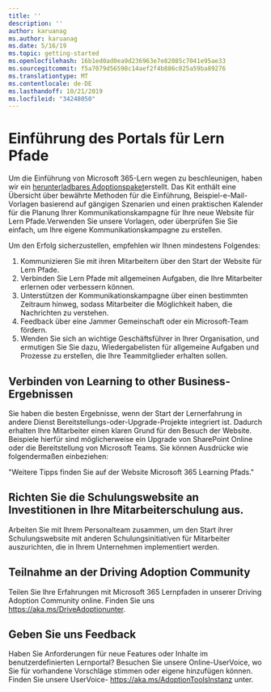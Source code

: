 ```yaml
---
title: ''
description: ''
author: karuanag
ms.author: karuanag
ms.date: 5/16/19
ms.topic: getting-started
ms.openlocfilehash: 16b1ed0ad0ea9d236963e7e82085c7041e95ae33
ms.sourcegitcommit: f5a7079d56598c14aef2f4b886c025a59ba89276
ms.translationtype: MT
ms.contentlocale: de-DE
ms.lasthandoff: 10/21/2019
ms.locfileid: "34248050"
---
```

# <a name="drive-adoption-of-your-learning-pathways-portal"></a>Einführung des Portals für Lern Pfade

Um die Einführung von Microsoft 365-Lern wegen zu beschleunigen, haben wir ein [herunterladbares Adoptionspaket](https://teamworktools.azurewebsites.net/m365lp/m365lpadoptionkit.zip)erstellt. Das Kit enthält eine Übersicht über bewährte Methoden für die Einführung, Beispiel-e-Mail-Vorlagen basierend auf gängigen Szenarien und einen praktischen Kalender für die Planung Ihrer Kommunikationskampagne für Ihre neue Website für Lern Pfade.Verwenden Sie unsere Vorlagen, oder überprüfen Sie Sie einfach, um Ihre eigene Kommunikationskampagne zu erstellen.  

Um den Erfolg sicherzustellen, empfehlen wir Ihnen mindestens Folgendes:

1. Kommunizieren Sie mit ihren Mitarbeitern über den Start der Website für Lern Pfade.  
2. Verbinden Sie Lern Pfade mit allgemeinen Aufgaben, die Ihre Mitarbeiter erlernen oder verbessern können.
3. Unterstützen der Kommunikationskampagne über einen bestimmten Zeitraum hinweg, sodass Mitarbeiter die Möglichkeit haben, die Nachrichten zu verstehen.
4. Feedback über eine Jammer Gemeinschaft oder ein Microsoft-Team fördern. 
5. Wenden Sie sich an wichtige Geschäftsführer in Ihrer Organisation, und ermutigen Sie Sie dazu, Wiedergabelisten für allgemeine Aufgaben und Prozesse zu erstellen, die Ihre Teammitglieder erhalten sollen.  

## <a name="connect-learning-to-other-business-outcomes"></a>Verbinden von Learning to other Business-Ergebnissen
Sie haben die besten Ergebnisse, wenn der Start der Lernerfahrung in andere Dienst Bereitstellungs-oder-Upgrade-Projekte integriert ist.  Dadurch erhalten Ihre Mitarbeiter einen klaren Grund für den Besuch der Website.  Beispiele hierfür sind möglicherweise ein Upgrade von SharePoint Online oder die Bereitstellung von Microsoft Teams.  Sie können Ausdrücke wie folgendermaßen einbeziehen:

"Weitere Tipps <Insert service name here> finden Sie auf der Website Microsoft 365 Learning Pfads." 

## <a name="align-the-training-site-to-investments-in-your-employee-learning"></a>Richten Sie die Schulungswebsite an Investitionen in Ihre Mitarbeiterschulung aus. 

Arbeiten Sie mit Ihrem Personalteam zusammen, um den Start ihrer Schulungswebsite mit anderen Schulungsinitiativen für Mitarbeiter auszurichten, die in Ihrem Unternehmen implementiert werden. 

## <a name="join-the-driving-adoption-community"></a>Teilnahme an der Driving Adoption Community

Teilen Sie Ihre Erfahrungen mit Microsoft 365 Lernpfaden in unserer Driving Adoption Community online.  Finden Sie uns https://aka.ms/DriveAdoptionunter.

## <a name="give-us-feedback"></a>Geben Sie uns Feedback

Haben Sie Anforderungen für neue Features oder Inhalte im benutzerdefinierten Lernportal?  Besuchen Sie unsere Online-UserVoice, wo Sie für vorhandene Vorschläge stimmen oder eigene hinzufügen können.  Finden Sie unsere UserVoice- https://aka.ms/AdoptionToolsInstanz unter.
